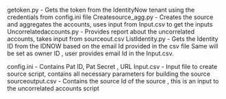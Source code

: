 getoken.py - Gets the token from the IdentityNow tenant using the credentials from config.ini file
Createsource_agg.py - Creates the source and aggregates the accounts, uses input from Input.csv to get the inputs
Uncorrelatedaccounts.py - Provides report about the uncorrelated accounts, takes input from sourceout.csv
ListIdentity.py - Gets the Identity ID from the IDNOW based on the email Id provided in the csv file
Same will be set as owner ID , user provides email Id in the Input.csv.

config.ini - Contains Pat ID, Pat Secret , URL
Input.csv - Input file to create source script, contains all necessary parameters for building the source
sourceoutput.csv - Contains the source Id of the source , this is an input to the uncorrelated accounts script
